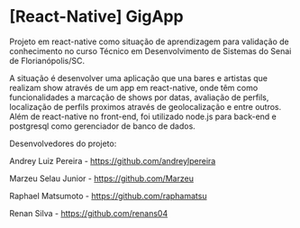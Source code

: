 # [React-Native] GigApp

Projeto em react-native como situação de aprendizagem para validação de conhecimento no curso Técnico em Desenvolvimento de Sistemas do Senai de Florianópolis/SC.

A situação é desenvolver uma aplicação que una bares e artistas que realizam show através de um app em react-native, onde têm como funcionalidades a marcação de shows por datas, avaliação de perfils, localização de perfils proximos através de geolocalização e entre outros. Além de react-native no front-end, foi utilizado node.js para back-end e postgresql como gerenciador de banco de dados.


Desenvolvedores do projeto:

Andrey Luiz Pereira - https://github.com/andreylpereira

Marzeu Selau Junior - https://github.com/Marzeu

Raphael Matsumoto - https://github.com/raphamatsu

Renan Silva - https://github.com/renans04
